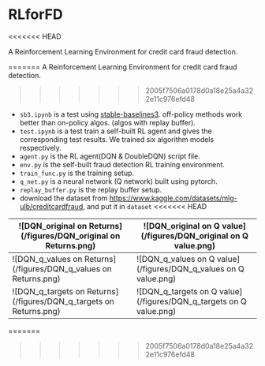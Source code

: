 # RLforFD
<<<<<<< HEAD

A Reinforcement Learning Environment for credit card fraud detection.

=======
A Reinforcement Learning Environment for credit card fraud detection.
>>>>>>> 2005f7506a0178d0a18e25a4a322e11c976efd48
- `sb3.ipynb` is a test using [stable-baselines3](https://github.com/DLR-RM/stable-baselines3). off-policy methods work better than on-policy algos. (algos with replay buffer). 
- `test.ipynb` is a test train a self-built RL agent and gives the corresponding test results. We trained six algorithm models respectively.
- `agent.py` is the RL agent(DQN & DoubleDQN) script file.
- `env.py` is the self-built fraud detection RL training environment.  
- `train_func.py` is the training setup.
- `q_net.py` is a neural network (Q network) built using pytorch.
- `replay_buffer.py` is the replay buffer setup.
- download the dataset from https://www.kaggle.com/datasets/mlg-ulb/creditcardfraud, and put it in `dataset`
<<<<<<< HEAD

| ![DQN_original on Returns](/figures/DQN_original on Returns.png) | ![DQN_original on Q value](/figures/DQN_original on Q value.png) |
| ------------------------------------------------------------ | ------------------------------------------------------------ |
| ![DQN_q_values on Returns](/figures/DQN_q_values on Returns.png) | ![DQN_q_values on Q value](/figures/DQN_q_values on Q value.png) |
| ![DQN_q_targets on Returns](/figures/DQN_q_targets on Returns.png) | ![DQN_q_targets on Q value](/figures/DQN_q_targets on Q value.png) |

=======
>>>>>>> 2005f7506a0178d0a18e25a4a322e11c976efd48
